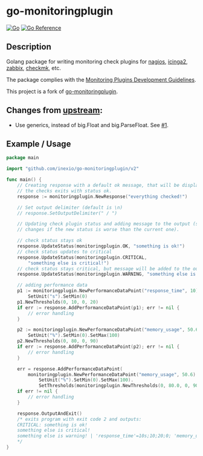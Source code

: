 # go-monitoringplugin

[![Go](https://github.com/dsh2dsh/go-monitoringplugin/actions/workflows/go.yml/badge.svg)](https://github.com/dsh2dsh/go-monitoringplugin/actions/workflows/go.yml)
[![Go Reference](https://pkg.go.dev/badge/github.com/dsh2dsh/go-monitoringplugin/v2.svg)](https://pkg.go.dev/github.com/dsh2dsh/go-monitoringplugin/v2)

## Description

Golang package for writing monitoring check plugins for
[nagios](https://www.nagios.org/), [icinga2](https://icinga.com/),
[zabbix](https://www.zabbix.com/), [checkmk](https://checkmk.com/), etc.

The package complies with the [Monitoring Plugins Development Guidelines](https://www.monitoring-plugins.org/doc/guidelines.html).

This project is a fork of
[go-monitoringplugin](https://github.com/inexio/go-monitoringplugin).

## Changes from [upstream](https://github.com/inexio/go-monitoringplugin):

  * Use generics, instead of big.Float and big.ParseFloat. See
    [#1](https://github.com/inexio/go-monitoringplugin/pull/1).

## Example / Usage

``` go
package main

import "github.com/inexio/go-monitoringplugin/v2"

func main() {
	// Creating response with a default ok message, that will be displayed when
	// the checks exits with status ok.
	response := monitoringplugin.NewResponse("everything checked!")

	// Set output delimiter (default is \n)
	// response.SetOutputDelimiter(" / ")

	// Updating check plugin status and adding message to the output (status only
	// changes if the new status is worse than the current one).

	// check status stays ok
	response.UpdateStatus(monitoringplugin.OK, "something is ok!")
	// check status updates to critical
	response.UpdateStatus(monitoringplugin.CRITICAL,
		"something else is critical!")
	// check status stays critical, but message will be added to the output
	response.UpdateStatus(monitoringplugin.WARNING, "something else is warning!")

	// adding performance data
	p1 := monitoringplugin.NewPerformanceDataPoint("response_time", 10).
		SetUnit("s").SetMin(0)
	p1.NewThresholds(0, 10, 0, 20)
	if err := response.AddPerformanceDataPoint(p1); err != nil {
		// error handling
	}

	p2 := monitoringplugin.NewPerformanceDataPoint("memory_usage", 50.6).
		SetUnit("%").SetMin(0).SetMax(100)
	p2.NewThresholds(0, 80, 0, 90)
	if err := response.AddPerformanceDataPoint(p2); err != nil {
		// error handling
	}

	err = response.AddPerformanceDataPoint(
		monitoringplugin.NewPerformanceDataPoint("memory_usage", 50.6).
			SetUnit("%").SetMin(0).SetMax(100).
			SetThresholds(monitoringplugin.NewThresholds(0, 80.0, 0, 90.0)))
	if err != nil {
		// error handling
	}

	response.OutputAndExit()
	/* exits program with exit code 2 and outputs:
	CRITICAL: something is ok!
	something else is critical!
	something else is warning! | 'response_time'=10s;10;20;0; 'memory_usage'=50%;80;90;0;100
	*/
}
```
